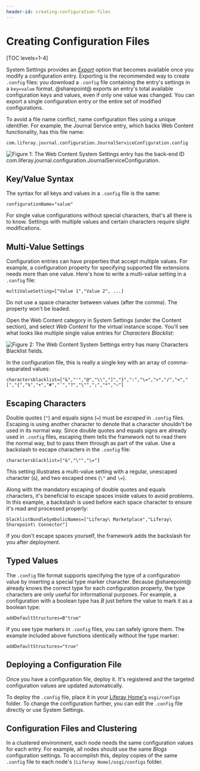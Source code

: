 ```yaml
---
header-id: creating-configuration-files
---
```


# Creating Configuration Files

[TOC levels=1-4]

System Settings provides an
[*Export*](/docs/7-2/user/-/knowledge_base/u/system-settings#exporting-and-importing-configurations)
option that becomes available once you modify a configuration entry. Exporting
is the recommended way to create `.config` files: you download a `.config` file
containing the entry's settings in a `key=value` format. @sharepoint@ exports an
entry's total available configuration keys and values, even if only one value
was changed. You can export a single configuration entry or the entire set of
modified configurations. 

To avoid a file name conflict, name configuration files using a unique 
identifier. For example, the Journal Service entry, which backs Web Content 
functionality, has this file name: 

    com.liferay.journal.configuration.JournalServiceConfiguration.config

![Figure 1: The Web Content System Settings entry has the back-end ID `com.liferay.journal.configuration.JournalServiceConfiguration`.](../../../../images/config-web-content-entry.png)

## Key/Value Syntax

The syntax for all keys and values in a `.config` file is the same: 

```properties
configurationName="value"
```

For single value configurations without special characters, that's all there is
to know. Settings with multiple values and certain characters require slight
modifications. 

## Multi-Value Settings

Configuration entries can have properties that accept multiple values. For 
example, a configuration property for specifying supported file extensions needs 
more than one value. Here's how to write a multi-value setting in a `.config` 
file: 

```properties
multiValueSetting=["Value 1","Value 2", ...]
```

Do not use a space character between values (after the comma). The property
won't be loaded.

Open the Web Content category in System Settings (under the Content section), and
select *Web Content* for the virtual instance scope. You'll see what looks like
multiple single value entries for *Characters Blacklist*: 

![Figure 2: The Web Content System Settings entry has many *Characters Blacklist* fields.](../../../../images/config-web-content-blacklist.png)

In the configuration file, this is really a single key with an array of 
comma-separated values: 

```properties
charactersblacklist=["&","'","@","\\","]","}",":","\=",">","/","<","[","{","%","+","#","`","?","\"",";","*","~"]
```

## Escaping Characters

Double quotes (`"`) and equals signs (`=`) must be *escaped* in `.config` files. 
Escaping is using another character to denote that a character shouldn't be used 
in its normal way. Since double quotes and equals signs are already used in 
`.config` files, escaping them tells the framework not to read them the normal 
way, but to pass them through as part of the value. Use a backslash to escape 
characters in the `.config` file: 

```properties
charactersblacklist=["&","\"","\="]
```

This setting illustrates a multi-value setting with a regular, unescaped 
character (`&`), and two escaped ones (`\"` and `\=`). 

Along with the mandatory escaping of double quotes and equals characters, it's
beneficial to escape spaces inside values to avoid problems. In this example, a
backslash is used before each space character to ensure it's read and processed
properly: 

```properties
blacklistBundleSymbolicNames=["Liferay\ Marketplace","Liferay\ Sharepoint\ Connector"]
```

If you don't escape spaces yourself, the framework adds the backslash for you 
after deployment. 

## Typed Values

The `.config` file format supports specifying the type of a configuration value
by inserting a special type marker character. Because @sharepoint@ already knows
the correct type for each configuration property, the type characters are only
useful for informational purposes. For example, a configuration with a boolean
type has *B* just before the value to mark it as a boolean type:

```properties
addDefaultStructures=B"true"
```

If you see type markers in `.config` files, you can safely ignore them. The
example included above functions identically without the type marker: 

```properties
addDefaultStructures="true"
```

## Deploying a Configuration File

Once you have a configuration file, deploy it. It's registered and 
the targeted configuration values are updated automatically. 

To deploy the `.config` file, place it in your 
[Liferay Home's](/docs/7-2/deploy/-/knowledge_base/d/liferay-home) 
`osgi/configs` folder. To change the configuration further, you can edit the 
`.config` file directly or use System Settings. 

## Configuration Files and Clustering

In a clustered environment, each node needs the same configuration values for
each entry. For example, all nodes should use the same *Blogs* configuration
settings. To accomplish this, deploy copies of the same `.config` file to each node's `[Liferay Home]/osgi/configs` folder.
